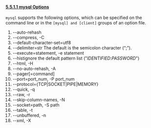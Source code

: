 #### [5.5.1.1 mysql Options](http://dev.mysql.com/doc/refman/5.7/en/mysql-command-options.html)

`mysql` supports the following options, which can be specified on the command line or in the `[mysql] and [client]` groups of an option file.

1. --auto-rehash
1. --compress, -C
1. --default-character-set=utf8
1. --delimiter=str    The default is the semicolon character (“;”).
1. --execute=statement, -e statement
1. --histignore    the default pattern list ("*IDENTIFIED*:*PASSWORD*")
1. --html, -H
1. --no-auto-rehash, -A
1. --pager[=command]
1. --port=port_num, -P port_num
1. --protocol={TCP|SOCKET|PIPE|MEMORY}
1. --quick, -q
1. --raw, -r
1. --skip-column-names, -N
1. --socket=path, -S path
1. --table, -t
1. --unbuffered, -n
1. --xml, -X